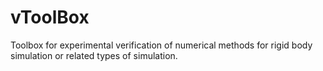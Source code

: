 # vToolBox
Toolbox for experimental verification of numerical methods for rigid body simulation or related types of simulation.
